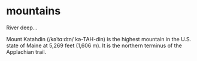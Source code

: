 # mountains

River deep...

Mount Katahdin (/kəˈtɑːdɪn/ kə-TAH-din) is the highest mountain in the U.S. state of Maine at 5,269 feet (1,606 m). It is the northern terminus of the Applachian trail.
